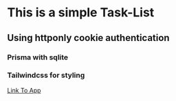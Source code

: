 <h1>This is a simple Task-List</h1>

<h2>Using httponly cookie authentication</h2>

<h3>Prisma with sqlite</h3>

<h3>Tailwindcss for styling</h3>

<a href="https://task-list-173efqkc5-coolbonn.vercel.app" target="_blank">Link To App</a>
